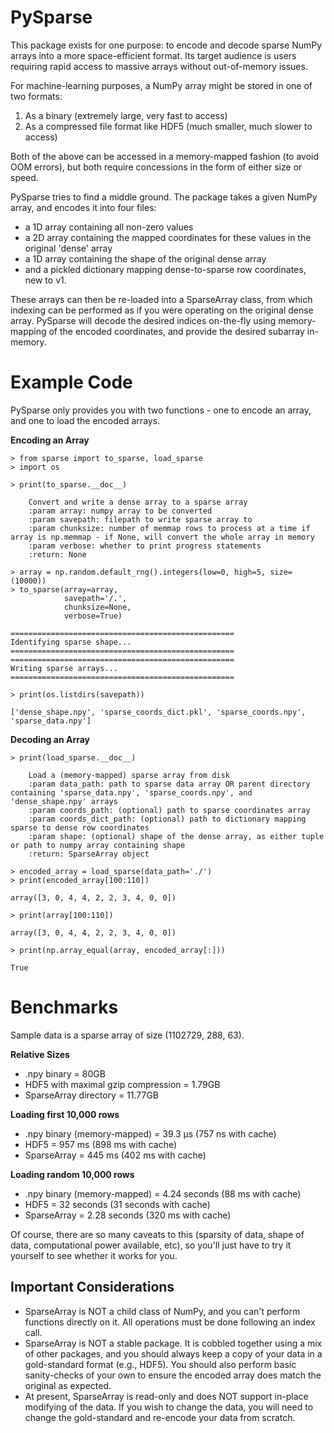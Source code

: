 # PySparse

This package exists for one purpose: to encode and decode sparse NumPy arrays into a more space-efficient format. Its target audience is users requiring rapid access to massive arrays without out-of-memory issues.

For machine-learning purposes, a NumPy array might be stored in one of two formats:
1) As a binary (extremely large, very fast to access)
2) As a compressed file format like HDF5 (much smaller, much slower to access)

Both of the above can be accessed in a memory-mapped fashion (to avoid OOM errors), but both require concessions in the form of either size or speed.

PySparse tries to find a middle ground. The package takes a given NumPy array, and encodes it into four files:
- a 1D array containing all non-zero values
- a 2D array containing the mapped coordinates for these values in the original 'dense' array
- a 1D array containing the shape of the original dense array
- and a pickled dictionary mapping dense-to-sparse row coordinates, new to v1.

These arrays can then be re-loaded into a SparseArray class, from which indexing can be performed as if you were operating on the original dense array. PySparse will decode the desired indices on-the-fly using memory-mapping of the encoded coordinates, and provide the desired subarray in-memory.

# Example Code

PySparse only provides you with two functions - one to encode an array, and one to load the encoded arrays.

**Encoding an Array**

```
> from sparse import to_sparse, load_sparse
> import os

> print(to_sparse.__doc__)

    Convert and write a dense array to a sparse array
    :param array: numpy array to be converted
    :param savepath: filepath to write sparse array to
    :param chunksize: number of memmap rows to process at a time if array is np.memmap - if None, will convert the whole array in memory
    :param verbose: whether to print progress statements
    :return: None

> array = np.random.default_rng().integers(low=0, high=5, size=(10000))
> to_sparse(array=array,
	        savepath='/.',
	        chunksize=None,
	        verbose=True)

==================================================
Identifying sparse shape...
==================================================
==================================================
Writing sparse arrays...
==================================================

> print(os.listdirs(savepath))

['dense_shape.npy', 'sparse_coords_dict.pkl', 'sparse_coords.npy', 'sparse_data.npy']

```
**Decoding an Array**
```
> print(load_sparse.__doc__)

    Load a (memory-mapped) sparse array from disk
    :param data_path: path to sparse data array OR parent directory containing 'sparse_data.npy', 'sparse_coords.npy', and 'dense_shape.npy' arrays
    :param coords_path: (optional) path to sparse coordinates array
    :param coords_dict_path: (optional) path to dictionary mapping sparse to dense row coordinates
    :param shape: (optional) shape of the dense array, as either tuple or path to numpy array containing shape
    :return: SparseArray object

> encoded_array = load_sparse(data_path='./')
> print(encoded_array[100:110])

array([3, 0, 4, 4, 2, 2, 3, 4, 0, 0])

> print(array[100:110])

array([3, 0, 4, 4, 2, 2, 3, 4, 0, 0])

> print(np.array_equal(array, encoded_array[:]))

True
```
# Benchmarks

Sample data is a sparse array of size (1102729, 288, 63).

**Relative Sizes**
- .npy binary = 80GB
- HDF5 with maximal gzip compression = 1.79GB
- SparseArray directory = 11.77GB

**Loading first 10,000 rows**
- .npy binary (memory-mapped) = 39.3 µs (757 ns with cache)
- HDF5 = 957 ms (898 ms with cache)
- SparseArray = 445 ms (402 ms with cache)

**Loading random 10,000 rows**
- .npy binary (memory-mapped) = 4.24 seconds (88 ms with cache)
- HDF5 = 32 seconds (31 seconds with cache)
- SparseArray = 2.28 seconds (320 ms with cache)

Of course, there are so many caveats to this (sparsity of data, shape of data, computational power available, etc), so you'll just have to try it yourself to see whether it works for you.

## Important Considerations
- SparseArray is NOT a child class of NumPy, and you can't perform functions directly on it. All operations must be done following an index call.
- SparseArray is NOT a stable package. It is cobbled together using a mix of other packages, and you should always keep a copy of your data in a gold-standard format (e.g., HDF5). You should also perform basic sanity-checks of your own to ensure the encoded array does match the original as expected.
- At present, SparseArray is read-only and does NOT support in-place modifying of the data. If you wish to change the data, you will need to change the gold-standard and re-encode your data from scratch.
